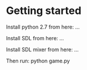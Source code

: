 Getting started
==

Install python 2.7 from here:
...

Install SDL from here:
...

Install SDL mixer from here:
...

Then run:
python game.py
